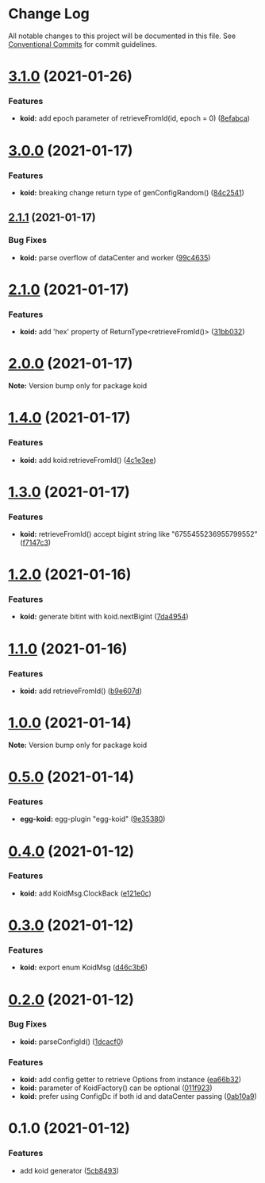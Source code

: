 # Change Log

All notable changes to this project will be documented in this file.
See [Conventional Commits](https://conventionalcommits.org) for commit guidelines.

# [3.1.0](https://github.com/waitingsong/koid/compare/v3.0.0...v3.1.0) (2021-01-26)


### Features

* **koid:** add epoch parameter of retrieveFromId(id, epoch = 0) ([8efabca](https://github.com/waitingsong/koid/commit/8efabca2c7e2422b5932574fa13700b0ed14807e))





# [3.0.0](https://github.com/waitingsong/koid/compare/v2.1.2...v3.0.0) (2021-01-17)


### Features

* **koid:** breaking change return type of genConfigRandom() ([84c2541](https://github.com/waitingsong/koid/commit/84c25419eb3c06e206550fae53e8a3774aa918a8))





## [2.1.1](https://github.com/waitingsong/koid/compare/v2.1.0...v2.1.1) (2021-01-17)


### Bug Fixes

* **koid:** parse overflow of dataCenter and worker ([99c4635](https://github.com/waitingsong/koid/commit/99c463537910d115fe93c6c3bd2317d44b698caf))





# [2.1.0](https://github.com/waitingsong/koid/compare/v2.0.0...v2.1.0) (2021-01-17)


### Features

* **koid:** add 'hex' property of ReturnType<retrieveFromId()> ([31bb032](https://github.com/waitingsong/koid/commit/31bb03200b17068292f5e71498ddb57a0a416fda))





# [2.0.0](https://github.com/waitingsong/koid/compare/v1.4.0...v2.0.0) (2021-01-17)

**Note:** Version bump only for package koid





# [1.4.0](https://github.com/waitingsong/koid/compare/v1.3.0...v1.4.0) (2021-01-17)


### Features

* **koid:** add koid:retrieveFromId() ([4c1e3ee](https://github.com/waitingsong/koid/commit/4c1e3ee948987287b8def732a10dfd0b7d9a0a64))





# [1.3.0](https://github.com/waitingsong/koid/compare/v1.2.0...v1.3.0) (2021-01-17)


### Features

* **koid:** retrieveFromId() accept bigint string like "6755455236955799552" ([f7147c3](https://github.com/waitingsong/koid/commit/f7147c33145ccaacb36c04673d9e7547543d5560))





# [1.2.0](https://github.com/waitingsong/koid/compare/v1.1.0...v1.2.0) (2021-01-16)


### Features

* **koid:** generate bitint with koid.nextBigint ([7da4954](https://github.com/waitingsong/koid/commit/7da4954bce749e2b16f9f2a530f4ede76afad43c))





# [1.1.0](https://github.com/waitingsong/koid/compare/v1.0.0...v1.1.0) (2021-01-16)


### Features

* **koid:** add retrieveFromId() ([b9e607d](https://github.com/waitingsong/koid/commit/b9e607da85f531db6af3f4800858a5df626a4740))





# [1.0.0](https://github.com/waitingsong/koid/compare/v0.5.0...v1.0.0) (2021-01-14)

**Note:** Version bump only for package koid





# [0.5.0](https://github.com/waitingsong/koid/compare/v0.4.0...v0.5.0) (2021-01-14)


### Features

* **egg-koid:** egg-plugin "egg-koid" ([9e35380](https://github.com/waitingsong/koid/commit/9e353803ccff65eacb670279e9ab652af0301e24))





# [0.4.0](https://github.com/waitingsong/koid/compare/v0.3.0...v0.4.0) (2021-01-12)


### Features

* **koid:** add KoidMsg.ClockBack ([e121e0c](https://github.com/waitingsong/koid/commit/e121e0ccf1b1de3bc56ce18b7f3ff16dc7ea3b07))





# [0.3.0](https://github.com/waitingsong/koid/compare/v0.2.0...v0.3.0) (2021-01-12)


### Features

* **koid:** export enum KoidMsg ([d46c3b6](https://github.com/waitingsong/koid/commit/d46c3b6f6f9417fb66e943a98b673593404f3bfa))





# [0.2.0](https://github.com/waitingsong/koid/compare/v0.1.0...v0.2.0) (2021-01-12)


### Bug Fixes

* **koid:** parseConfigId() ([1dcacf0](https://github.com/waitingsong/koid/commit/1dcacf02b28f1a0ae5c1526945fc6011c97c9707))


### Features

* **koid:** add config getter to retrieve Options from instance ([ea66b32](https://github.com/waitingsong/koid/commit/ea66b32987b199ec66ac4fc9459b40c31eb3a0d6))
* **koid:** parameter of KoidFactory() can be optional ([011f923](https://github.com/waitingsong/koid/commit/011f92332cc4c8602a09feb13517e7b765f6cc64))
* **koid:** prefer using ConfigDc if both id and dataCenter passing ([0ab10a9](https://github.com/waitingsong/koid/commit/0ab10a90eeee08f21f8097c2159d1f43ba38a9fe))





# 0.1.0 (2021-01-12)


### Features

* add koid generator ([5cb8493](https://github.com/waitingsong/koid/commit/5cb84934a50e7c85f48a0e556591f9b972e06d06))
